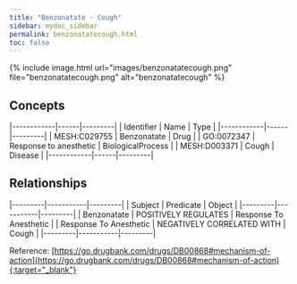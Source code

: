 ```yaml
---
title: "Benzonatate - Cough"
sidebar: mydoc_sidebar
permalink: benzonatatecough.html
toc: false 
---
```


{% include image.html url="images/benzonatatecough.png" file="benzonatatecough.png" alt="benzonatatecough" %}

## Concepts

|------------|------|---------|
| Identifier | Name | Type    |
|------------|------|---------|
| MESH:C029755 | Benzonatate | Drug |
| GO:0072347 | Response to anesthetic | BiologicalProcess |
| MESH:D003371 | Cough | Disease |
|------------|------|---------|

## Relationships

|---------|-----------|---------|
| Subject | Predicate | Object  |
|---------|-----------|---------|
| Benzonatate | POSITIVELY REGULATES | Response To Anesthetic |
| Response To Anesthetic | NEGATIVELY CORRELATED WITH | Cough |
|---------|-----------|---------|

Reference: [https://go.drugbank.com/drugs/DB00868#mechanism-of-action](https://go.drugbank.com/drugs/DB00868#mechanism-of-action){:target="_blank"}